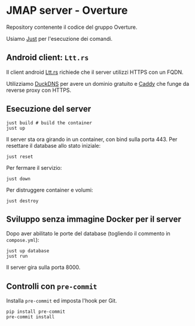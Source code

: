 # JMAP server - Overture

Repository contenente il codice del gruppo Overture.

Usiamo [Just](https://github.com/casey/just) per l'esecuzione dei comandi.

## Android client: `Ltt.rs`

Il client android [Ltt.rs](https://codeberg.org/iNPUTmice/lttrs-android) richiede che il server utilizzi HTTPS con un FQDN.

Utilizziamo [DuckDNS](https://www.duckdns.org/) per avere un dominio gratuito e [Caddy](https://caddyserver.com/) che funge da reverse proxy con HTTPS.

## Esecuzione del server
```
just build # build the container
just up
```

Il server sta ora girando in un container, con bind sulla porta 443.
Per resettare il database allo stato iniziale:
```
just reset
```

Per fermare il servizio:
```
just down
```

Per distruggere container e volumi:
```
just destroy
```

## Sviluppo senza immagine Docker per il server
Dopo aver abilitato le porte del database (togliendo il commento in `compose.yml`):
```
just up database
just run
```

Il server gira sulla porta 8000.

## Controlli con `pre-commit`
Installa `pre-commit` ed imposta l'hook per Git.
```
pip install pre-commit
pre-commit install
```
